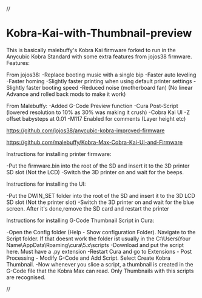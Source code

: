//
# Kobra-Kai-with-Thumbnail-preview
This is basically malebuffy's Kobra Kai firmware forked to run in the Anycubic Kobra Standard with some extra features from jojos38 firmware.
Features:

From jojos38:
-Replace booting music with a single bip
-Faster auto leveling
-Faster homing
-Slightly faster printing when using default printer settings
-Slightly faster booting speed
-Reduced noise (motherboard fan)
(No linear Advance and rolled back mods to make it work)

From Malebuffy:
-Added G-Code Preview function
-Cura Post-Script (lowered resolution to 10% as 30% was making it crush)
-Cobra Kai UI
-Z offset babysteps at 0.01
-M117 Enabled for comments (Layer height etc)

https://github.com/jojos38/anycubic-kobra-improved-firmware

https://github.com/malebuffy/Kobra-Max-Cobra-Kai-UI-and-Firmware

Instructions for installing printer firmware:

-Put the firmware.bin into the root of the SD and insert it to the 3D printer SD slot (Not the LCD)
-Switch the 3D printer on and wait for the beeps.

Instructions for installing the UI:

-Put the DWIN_SET folder into the root of the SD and insert it to the 3D LCD SD slot (Not the printer slot)
-Switch the 3D printer on and wait for the blue screen. After it's done,remove the SD card and restart the printer

Instructions for installing G-Code Thumbnail Script in Cura:

-Open the Config folder (Help - Show configuration Folder). Navigate to the Script folder. If that doesnt work the folder ist usually in the C:\Users\Your Name\AppData\Roaming\cura\5.x\scripts
-Download and put the script here. Must have a .py extension
-Restart Cura and go to Extensions - Post Processing - Modify G-Code and Add Script. Select Create Kobra Thumbnail.
-Now whenever you slice a script, a thumbnail is created in the G-Code file that the Kobra Max can read. Only Thumbnails with this scripts are recognised.

//
